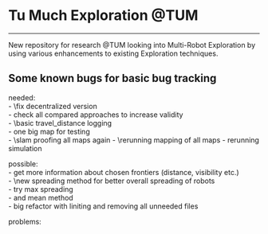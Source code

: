 # Tu Much Exploration @TUM
---
New repository for research @TUM looking into Multi-Robot Exploration by using various enhancements to existing Exploration techniques.

## Some known bugs for basic bug tracking

needed:  
    - \fix decentralized version  
    - check all compared approaches to increase validity  
    - \basic travel_distance logging  
    - one big map for testing  
    - \slam proofing all maps again
    - \rerunning mapping of all maps
    - rerunning simulation

possible:  
    - get more information about chosen frontiers (distance, visibility etc.)  
    - \new spreading method for better overall spreading of robots  
      - try max spreading  
      - and mean method  
    - big refactor with liniting and removing all unneeded files  
  
problems:

